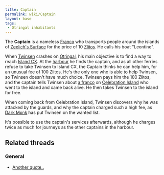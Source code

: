 ```yaml
---
title: Captain
permalink: wiki/Captain
layout: base
tags:
 - Otringal inhabitants
---
```


The **Captain** is a nameless [Franco](Franco "wikilink") who transports
people around the islands of [Zeelich's
Surface](Zeelich's_Surface "wikilink") for the price of 10
[Zlitos](Zlitos "wikilink"). He calls his boat "Leontine".

When [Twinsen](Twinsen "wikilink") crashes on
[Otringal](Otringal "wikilink"), his main objective is to find a way to
reach [Island CX](Island_CX "wikilink"). At the
[harbour](Otringal_harbour "wikilink") he finds the captain, and as all
other ferries refuse to take Twinsen to Island CX, the Captain thinks he
can help him, for an unusual fee of 100 Zlitos. He's the only one who is
able to help Twinsen, so Twinsen doesn't have much choice. Twinsen pays
him the 100 Zlitos, and the captain tells Twinsen about [a
franco](Island_CX_Survivor "wikilink") on [Celebration
Island](Celebration_Island "wikilink") who went to the island and came
back alive. He then takes Twinsen to the island for free.

When coming back from Celebration Island, Twinsen discovers why he was
attacked by the guards, and why the captain charged such a high fee, as
[Dark Monk](Dark_Monk "wikilink") has put Twinsen on the wanted list.

It's possible to use the captain's services afterwards, although he
charges twice as much for journeys as the other captains in the harbour.

## Related threads

### General

- [Another quote..](https://forum.magicball.net/showthread.php?t=674)
